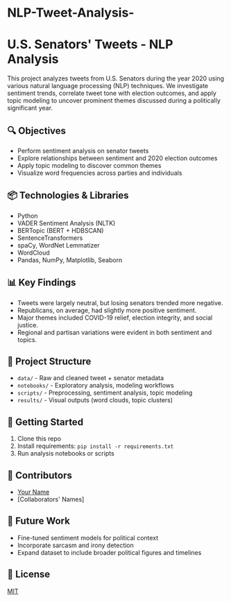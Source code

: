 # NLP-Tweet-Analysis-
# U.S. Senators' Tweets - NLP Analysis

This project analyzes tweets from U.S. Senators during the year 2020 using various natural language processing (NLP) techniques. We investigate sentiment trends, correlate tweet tone with election outcomes, and apply topic modeling to uncover prominent themes discussed during a politically significant year.

## 🔍 Objectives
- Perform sentiment analysis on senator tweets
- Explore relationships between sentiment and 2020 election outcomes
- Apply topic modeling to discover common themes
- Visualize word frequencies across parties and individuals

## 📦 Technologies & Libraries
- Python
- VADER Sentiment Analysis (NLTK)
- BERTopic (BERT + HDBSCAN)
- SentenceTransformers
- spaCy, WordNet Lemmatizer
- WordCloud
- Pandas, NumPy, Matplotlib, Seaborn

## 📊 Key Findings
- Tweets were largely neutral, but losing senators trended more negative.
- Republicans, on average, had slightly more positive sentiment.
- Major themes included COVID-19 relief, election integrity, and social justice.
- Regional and partisan variations were evident in both sentiment and topics.

## 📁 Project Structure
- `data/` - Raw and cleaned tweet + senator metadata
- `notebooks/` - Exploratory analysis, modeling workflows
- `scripts/` - Preprocessing, sentiment analysis, topic modeling
- `results/` - Visual outputs (word clouds, topic clusters)

## 🚀 Getting Started
1. Clone this repo
2. Install requirements: `pip install -r requirements.txt`
3. Run analysis notebooks or scripts

## 🤝 Contributors
- [Your Name](https://github.com/yourusername)
- [Collaborators' Names]

## 📌 Future Work
- Fine-tuned sentiment models for political context
- Incorporate sarcasm and irony detection
- Expand dataset to include broader political figures and timelines

## 📝 License
[MIT](LICENSE)

